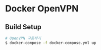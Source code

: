 # Docker OpenVPN

## Build Setup

```bash
# OpenVPN 구동하기
$ docker-compose -f docker-compose.yml up
```
